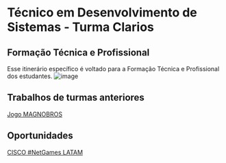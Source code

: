 # Técnico em Desenvolvimento de Sistemas - Turma Clarios
## Formação Técnica e Profissional
Esse itinerário específico é voltado para a Formação Técnica e Profissional dos estudantes.
![image](https://github.com/user-attachments/assets/cf94b573-104f-4567-9da1-d4609276653a)

## Trabalhos de turmas anteriores
[Jogo MAGNOBROS](https://mateussr.itch.io/magnobros)

## Oportunidades
[CISCO #NetGames LATAM](https://right-polonium-cd5.notion.site/CISCO-NetGames-LATAM-1ba7e2ccc67a80c0ae57d0966473baf1) 
